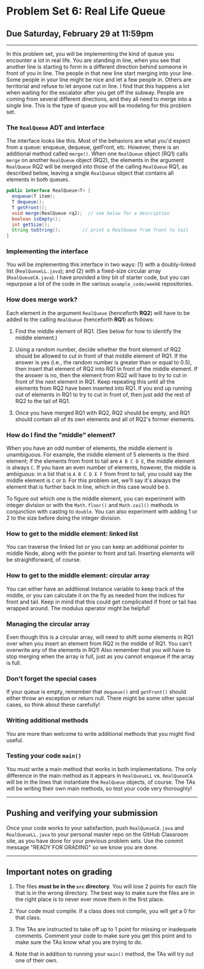 # Problem Set 6: Real Life Queue
## Due Saturday, February 29 at 11:59pm

---

In this problem set, you will be implementing the kind of queue you encounter a lot in real life. You are standing in line, when you see that another line is starting to form in a different direction behind someone in front of you in line. The people in that new line start merging into your line. Some people in your line might be nice and let a few people in. Others are territorial and refuse to let anyone cut in line. I find that this happens a lot when waiting for the escalator after you get off the subway. People are coming from several different directions, and they all need to merge into a single line. This is the type of queue you will be modeling for this problem set.

### The `RealQueue` ADT and interface

The interface looks like this. Most of the behaviors are what you'd expect from a queue: enqueue, dequeue, getFront, etc. However, there is an additional method called `merge()`. When one `RealQueue` object (RQ1) calls `merge` on another `RealQueue` object (RQ2), the elements in the argument `RealQueue` RQ2 will be merged into those of the calling `RealQueue` RQ1, as described below, leaving a single `RealQueue` object that contains all elements in both queues.


```java
public interface RealQueue<T> {
  enqueue(T item);
  T dequeue();
  T getFront();
  void merge(RealQueue rq2);  // see below for a description
  boolean isEmpty();
  int getSize();
  String toString();        // print a RealQueue from front to tail
}
```

### Implementing the interface

You will be implementing this interface in two ways: (1) with a doubly-linked list (`RealQueueLL.java`); and (2) with a fixed-size circular array (`RealQueueCA.java`). I have provided a tiny bit of starter code, but you can repurpose a lot of the code in the various `example_code/week6` repositories.

### How does merge work?

Each element in the argument `RealQueue` (henceforth **RQ2**) will have to be added to the calling `RealQueue` (henceforth **RQ1**) as follows:

1. Find the middle element of RQ1. (See below for how to identify the middle element.)

2. Using a random number, decide whether the front element of RQ2 should be allowed to cut in front of that middle element of RQ1. If the answer is yes (i.e., the random number is greater than or equal to 0.5), then insert that element of RQ2 into RQ1 in front of the middle element. If the answer is no, then the element from RQ2 will have to try to cut in front of the next element in  RQ1. Keep repeating this until all the elements from RQ2 have been inserted into RQ1. If you end up running out of elements in RQ1 to try to cut in front of, then just add the rest of RQ2 to the tail of RQ1.

3. Once you have merged RQ1 with RQ2, RQ2 should be empty, and RQ1 should contain all of its own elements and all of RQ2's former elements.

### How do I find the "middle" element?

When you have an odd number of elements, the middle element is unambiguous. For example, the middle element of 5 elements is the third element; if the elements from front to tail are `A B C D E`, the middle element is always `C`. If you have an even number of elements, however, the middle is ambiguous: in a list that is `A B C D E F` from front to tail, you could say the middle element is `C` or `D`. For this problem set, we'll say it's always the element that is further back in line, which in this case would be `D`.

To figure out which one is the middle element, you can experiment with integer division or with the `Math.floor()` and `Math.ceil()` methods in conjunction with casting to `double`. You can also experiment with adding 1 or 2 to the size before doing the integer division.

### How to get to the middle element: linked list
You can traverse the linked list or you can keep an additional pointer to middle Node, along with the pointer to front and tail. Inserting elements will be straightforward, of course.

### How to get to the middle element: circular array
You can either have an additional instance variable to keep track of the middle, or you can calculate it on the fly as needed from the indices for front and tail. Keep in mind that this could get complicated if front or tail has wrapped around. The modulus operator might be helpful! 

### Managing the circular array
Even though this is a circular array, will need to shift some elements in RQ1 over when you insert an element from RQ2 in the middle of RQ1. You can't overwrite any of the elements in RQ1! Also remember that you will have to stop merging when the array is full, just as you cannot enqueue if the array is full.

### Don't forget the special cases
If your queue is empty, remember that `dequeue()` and `getFront()` should either throw an exception or return null. There might be some other special cases, so think about these carefully!

### Writing additional methods
You are more than welcome to write additional methods that you might find useful.

### Testing your code `main()`
You must write a  main method that works in both implementations. The only difference in the main method as it appears in `RealQueueLL` vs. `RealQueueCA` will be in the lines that instantiate the `RealQueue` objects, of course. The TAs will be writing their own main methods, so test your code very thoroughly!

---

## Pushing and verifying your submission

Once your code works to your satisfaction, push `RealQueueCA.java` and `RealQueueLL.java` to your personal master repo on the GitHub Classroom site, as you have done for your previous problem sets. Use the commit message "READY FOR GRADING" so we know you are done. 

---

## Important notes on grading

1. The files **must be in the `src` directory**. You will lose 2 points for each file that is in the wrong directory. The best way to make sure the files are in the right place is to never ever move them in the first place.

2. Your code must compile. If a class does not compile, you will get a 0 for that class.

3. The TAs are instructed to take off up to 1 point for missing or inadequate comments. Comment your code to make sure you get this point and to make sure the TAs know what you are trying to do.

4. Note that in addition to running your `main()` method, the TAs will try out one of their own. 
